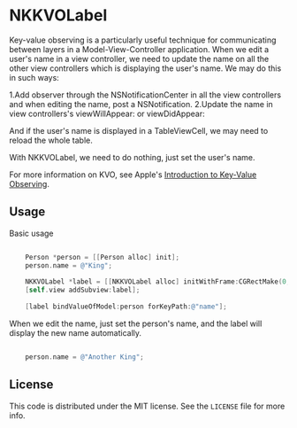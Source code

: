# NKKVOLabel

Key-value observing is a particularly useful technique for communicating between layers in a Model-View-Controller application. When we edit a user's name in a view controller, we need to update the name on all the other view controllers  which is displaying the user's name. We may do this in such ways:

1.Add observer through the NSNotificationCenter in all the view controllers and when editing the name, post a NSNotification.
2.Update the name in view controllers's viewWillAppear: or viewDidAppear:

And if the user's name is displayed in a TableViewCell, we may need to reload the whole table.

With NKKVOLabel, we need to do nothing, just set the user's name.

For more information on KVO, see Apple's [Introduction to Key-Value Observing](https://developer.apple.com/library/mac/documentation/Cocoa/Conceptual/KeyValueObserving/KeyValueObserving.html).

## Usage

Basic usage

```objective-c

    Person *person = [[Person alloc] init];
    person.name = @"King";
    
    NKKVOLabel *label = [[NKKVOLabel alloc] initWithFrame:CGRectMake(0, 0, 100, 100)];
    [self.view addSubview:label];
    
    [label bindValueOfModel:person forKeyPath:@"name"];

```
When we edit the name, just set the person's name, and the label will display the new name automatically.

```objective-c

    person.name = @"Another King";

```

## License

This code is distributed under the MIT license. See the `LICENSE` file for more info.
